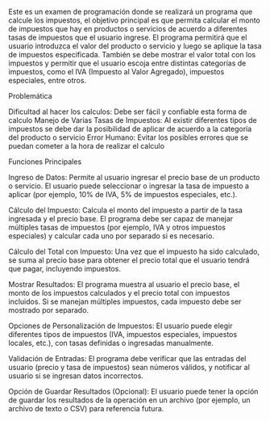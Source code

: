 Este es un examen de programación donde se realizará un programa que calcule los impuestos, el objetivo principal es que permita calcular el monto de impuestos que hay en productos o servicios de acuerdo a diferentes tasas de impuestos que el usuario ingrese. 
El programa permitirá que el usuario introduzca el valor del producto o servicio y luego se aplique la tasa de impuestos especificada. También se debe mostrar el valor total con los impuestos y permitir que el usuario escoja entre distintas categorías de impuestos, como el IVA (Impuesto al Valor Agregado), impuestos especiales, entre otros.

Problemática 

Dificultad al hacer los calculos: Debe ser fácil y confiable esta forma de calculo
Manejo de Varias Tasas de Impuestos: Al existir diferentes tipos de impuestos se debe dar la posibilidad de aplicar de acuerdo a la categoría del producto o servicio
Error Humano: Evitar los posibles errores que se puedan cometer a la hora de realizar el calculo


Funciones Principales

Ingreso de Datos:
Permite al usuario ingresar el precio base de un producto o servicio.
El usuario puede seleccionar o ingresar la tasa de impuesto a aplicar (por ejemplo, 10% de IVA, 5% de impuestos especiales, etc.).

Cálculo del Impuesto:
Calcula el monto del impuesto a partir de la tasa ingresada y el precio base.
El programa debe ser capaz de manejar múltiples tasas de impuestos (por ejemplo, IVA y otros impuestos especiales) y calcular cada uno por separado si es necesario.

Cálculo del Total con Impuesto:
Una vez que el impuesto ha sido calculado, se suma al precio base para obtener el precio total que el usuario tendrá que pagar, incluyendo impuestos.

Mostrar Resultados:
El programa muestra al usuario el precio base, el monto de los impuestos calculados y el precio total con impuestos incluidos.
Si se manejan múltiples impuestos, cada impuesto debe ser mostrado por separado.

Opciones de Personalización de Impuestos:
El usuario puede elegir diferentes tipos de impuestos (IVA, impuestos especiales, impuestos locales, etc.), con tasas definidas o ingresadas manualmente.

Validación de Entradas:
El programa debe verificar que las entradas del usuario (precio y tasa de impuestos) sean números válidos, y notificar al usuario si se ingresan datos incorrectos.

Opción de Guardar Resultados (Opcional):
El usuario puede tener la opción de guardar los resultados de la operación en un archivo (por ejemplo, un archivo de texto o CSV) para referencia futura.
